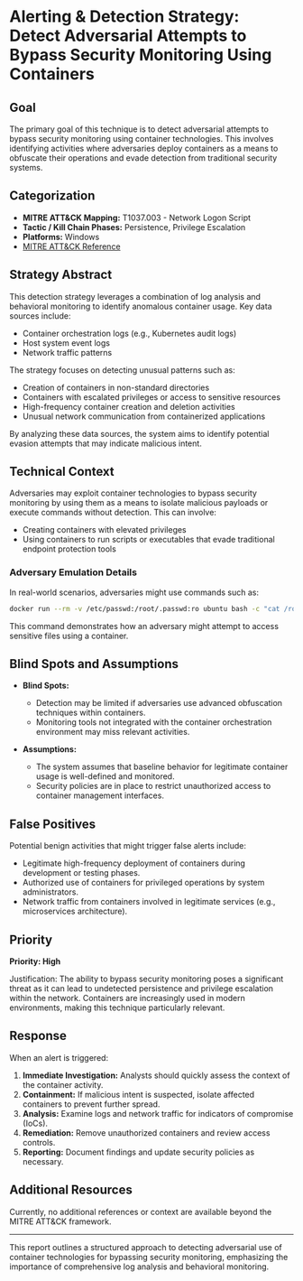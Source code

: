 # Alerting & Detection Strategy: Detect Adversarial Attempts to Bypass Security Monitoring Using Containers

## Goal
The primary goal of this technique is to detect adversarial attempts to bypass security monitoring using container technologies. This involves identifying activities where adversaries deploy containers as a means to obfuscate their operations and evade detection from traditional security systems.

## Categorization
- **MITRE ATT&CK Mapping:** T1037.003 - Network Logon Script
- **Tactic / Kill Chain Phases:** Persistence, Privilege Escalation
- **Platforms:** Windows
- [MITRE ATT&CK Reference](https://attack.mitre.org/techniques/T1037/003)

## Strategy Abstract
This detection strategy leverages a combination of log analysis and behavioral monitoring to identify anomalous container usage. Key data sources include:
- Container orchestration logs (e.g., Kubernetes audit logs)
- Host system event logs
- Network traffic patterns

The strategy focuses on detecting unusual patterns such as:
- Creation of containers in non-standard directories
- Containers with escalated privileges or access to sensitive resources
- High-frequency container creation and deletion activities
- Unusual network communication from containerized applications

By analyzing these data sources, the system aims to identify potential evasion attempts that may indicate malicious intent.

## Technical Context
Adversaries may exploit container technologies to bypass security monitoring by using them as a means to isolate malicious payloads or execute commands without detection. This can involve:
- Creating containers with elevated privileges
- Using containers to run scripts or executables that evade traditional endpoint protection tools

### Adversary Emulation Details
In real-world scenarios, adversaries might use commands such as:
```bash
docker run --rm -v /etc/passwd:/root/.passwd:ro ubuntu bash -c "cat /root/.passwd"
```
This command demonstrates how an adversary might attempt to access sensitive files using a container.

## Blind Spots and Assumptions
- **Blind Spots:** 
  - Detection may be limited if adversaries use advanced obfuscation techniques within containers.
  - Monitoring tools not integrated with the container orchestration environment may miss relevant activities.
  
- **Assumptions:**
  - The system assumes that baseline behavior for legitimate container usage is well-defined and monitored.
  - Security policies are in place to restrict unauthorized access to container management interfaces.

## False Positives
Potential benign activities that might trigger false alerts include:
- Legitimate high-frequency deployment of containers during development or testing phases.
- Authorized use of containers for privileged operations by system administrators.
- Network traffic from containers involved in legitimate services (e.g., microservices architecture).

## Priority
**Priority: High**

Justification: The ability to bypass security monitoring poses a significant threat as it can lead to undetected persistence and privilege escalation within the network. Containers are increasingly used in modern environments, making this technique particularly relevant.

## Response
When an alert is triggered:
1. **Immediate Investigation:** Analysts should quickly assess the context of the container activity.
2. **Containment:** If malicious intent is suspected, isolate affected containers to prevent further spread.
3. **Analysis:** Examine logs and network traffic for indicators of compromise (IoCs).
4. **Remediation:** Remove unauthorized containers and review access controls.
5. **Reporting:** Document findings and update security policies as necessary.

## Additional Resources
Currently, no additional references or context are available beyond the MITRE ATT&CK framework.

---

This report outlines a structured approach to detecting adversarial use of container technologies for bypassing security monitoring, emphasizing the importance of comprehensive log analysis and behavioral monitoring.